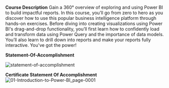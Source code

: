 **Course Description**
Gain a 360° overview of exploring and using Power BI to build impactful reports. In this course, you’ll go from zero to hero as you discover how to use this popular business intelligence platform through hands-on exercises. Before diving into creating visualizations using Power BI's drag-and-drop functionality, you’ll first learn how to confidently load and transform data using Power Query and the importance of data models. You’ll also learn to drill down into reports and make your reports fully interactive. You've got the power!

**Statement-Of-Accomplishment**

![statement-of-accomplishment](https://github.com/shrutipitale/Data-Analyst-in-Power-BI/assets/80112581/f889e2ab-565e-4c37-8f16-270d3925afd4)

**Certificate Statement Of Accomplishment**
![01-Introduction-to-Power-BI_page-0001](![01-Introduction-to-Power-BI_page-0001](https://github.com/shrutipitale/Data-Analyst-in-Power-BI/assets/80112581/086bada2-d87e-44fd-8b28-c7b9f3212a53))
